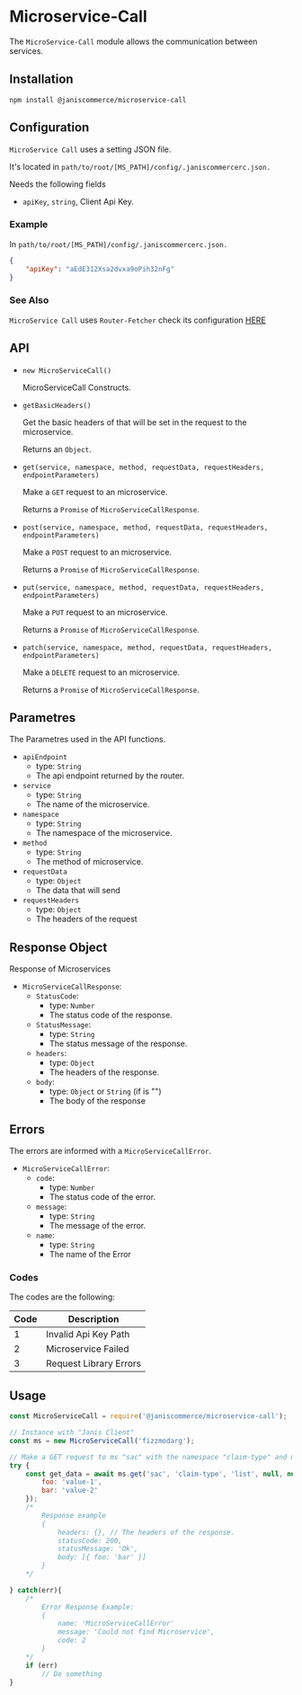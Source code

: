 # Microservice-Call

The `MicroService-Call` module allows the communication between services. 

## Installation

```
npm install @janiscommerce/microservice-call
```

## Configuration

`MicroService Call` uses a setting JSON file.

It's located in `path/to/root/[MS_PATH]/config/.janiscommercerc.json.`

Needs the following fields

- `apiKey`, `string`, Client Api Key.

### Example

In `path/to/root/[MS_PATH]/config/.janiscommercerc.json.`

```JSON
{
	"apiKey": "aEdE312Xsa2dvxa9oPih32nFg"
}
```
### See Also

`MicroService Call` uses `Router-Fetcher` check its configuration [HERE](https://bitbucket.org/fizzmodsrl/router-fetcher/src/master/README.md)

## API

* `new MicroServiceCall()`

    MicroServiceCall Constructs.

* `getBasicHeaders()`

    Get the basic headers of that will be set in the request to the microservice.

    Returns an `Object`.
    
* `get(service, namespace, method, requestData, requestHeaders, endpointParameters)`

    Make a `GET` request to an microservice. 
    
    Returns a `Promise` of `MicroServiceCallResponse`.

* `post(service, namespace, method, requestData, requestHeaders, endpointParameters)`

    Make a `POST` request to an microservice. 
    
    Returns a `Promise` of `MicroServiceCallResponse`.

* `put(service, namespace, method, requestData, requestHeaders, endpointParameters)`

    Make a `PUT` request to an microservice. 
    
    Returns a `Promise` of `MicroServiceCallResponse`.

* `patch(service, namespace, method, requestData, requestHeaders, endpointParameters)`

    Make a `DELETE` request to an microservice. 
    
    Returns a `Promise` of `MicroServiceCallResponse`.

## Parametres

The Parametres used in the API functions.

* `apiEndpoint`
    * type: `String`
    * The api endpoint returned by the router.
* `service` 
    * type: `String`
    * The name of the microservice.
* `namespace`
    * type: `String`
    * The namespace of the microservice.
* `method` 
    * type: `String`
    * The method of microservice.
* `requestData`
    * type: `Object`
    * The data that will send
* `requestHeaders`
    * type: `Object`
    * The headers of the request

## Response Object

Response of Microservices

* `MicroServiceCallResponse`:
    * `StatusCode`: 
        * type: `Number`
        * The status code of the response.
    * `StatusMessage`:
        * type: `String`
        * The status message of the response.
    * `headers`:
        * type: `Object`
        * The headers of the response.
    * `body`:
        * type: `Object` or `String` (if is "")
        * The body of the response

## Errors

The errors are informed with a `MicroServiceCallError`.

* `MicroServiceCallError`:
    * `code`: 
        * type: `Number`
        * The status code of the error.
    * `message`:
        * type: `String`
        * The message of the error.
    * `name`: 
        * type: `String`
        * The name of the Error
### Codes

The codes are the following:

|Code	|Description						|
|-----|-----------------------------|
|1		|Invalid Api Key Path						|
|2		|Microservice Failed 				|
|3		|Request Library Errors 	|

## Usage

```javascript
const MicroServiceCall = require('@janiscommerce/microservice-call');

// Instance with "Janis Client"
const ms = new MicroServiceCall('fizzmodarg');

// Make a GET request to ms "sac" with the namespace "claim-type" and method "list".
try {
    const get_data = await ms.get('sac', 'claim-type', 'list', null, null, {
        foo: 'value-1',
        bar: 'value-2'
    });
    /*
        Response example
        {
            headers: {}, // The headers of the response.
            statusCode: 200,
            statusMessage: 'Ok',
            body: [{ foo: 'bar' }]
        }
    */

} catch(err){
    /*
        Error Response Example:
        {
            name: 'MicroServiceCallError'
            message: 'Could not find Microservice',
            code: 2
        }
    */
    if (err)
        // Do something
}
```